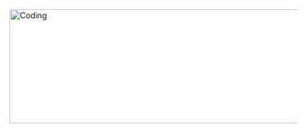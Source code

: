 <img align="top" height = 200 alt="Coding" width="900" src="https://cdn.dribbble.com/userupload/4098650/file/original-ee7ad1ff21fad3b8a69928e5d907ddf8.mp4" type = video/mp4 loop = true>
